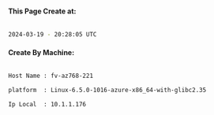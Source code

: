 
   
#### This Page Create at:

```bash

2024-03-19 - 20:28:05 UTC

```

#### Create By Machine:

```bash

Host Name : fv-az768-221

platform  : Linux-6.5.0-1016-azure-x86_64-with-glibc2.35

Ip Local  : 10.1.1.176

```


